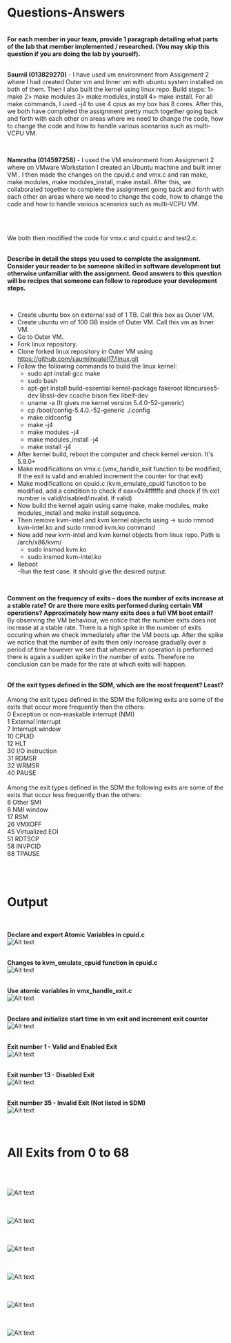 <h1>Questions-Answers</h1><br/>
<b>For each member in your team, provide 1 paragraph detailing what parts of the lab that member implemented / researched. (You may skip this question if you are doing the lab by yourself).</b><br/><br/>

<b>Saumil (013829270)</b> - I have used vm environment from Assignment 2 where I had created Outer vm and Inner vm with ubuntu system installed on both of them. Then I also built the kernel using linux repo. Build steps: 1> make 2> make modules 3> make modules_install 4> make install. For all make commands, I used -j4 to use 4 cpus as my box has 8 cores. After this, we both have completed the assignment pretty much together going back and forth with each other on areas where we need to change the code, how to change the code and how to handle various scenarios such as multi-VCPU VM.

<br/>

<b>Namratha (014597258)</b> - I used the VM environment from Assignment 2 where on VMware Workstation I created an Ubuntu machine and built inner VM . I then made the changes on the cpuid.c and vmx.c and ran make, make modules, make modules_install, make install. After this, we collaborated together to complete the assignment going back and forth with each other on areas where we need to change the code, how to change the code and how to handle various scenarios such as multi-VCPU VM.

<br/>
<br/>

We both then modified the code for vmx.c and cpuid.c and test2.c.
<br/>
<br/>

<b>Describe in detail the steps you used to complete the assignment. Consider your reader to be someone skilled in software development but otherwise unfamiliar with the assignment. Good answers to this question will be recipes that someone can follow to reproduce your development steps.</b>

<br/>

- Create ubuntu box on external ssd of 1 TB. Call this box as Outer VM.<br/>
- Create ubuntu vm of 100 GB inside of Outer VM. Call this vm as Inner VM.<br/>
- Go to Outer VM.<br/>
- Fork linux repository.<br/>
- Clone forked linux repository in Outer VM using https://github.com/saumilnpatel17/linux.git<br/>
- Follow the following commands to build the linux kernel:<br/>
  - sudo apt install gcc make<br/>
  - sudo bash<br/>
  - apt-get install build-essential kernel-package fakeroot libncurses5-dev libssl-dev ccache bison flex libelf-dev<br/>
  - uname -a (It gives me kernel version 5.4.0-52-generic)<br/>
  - cp /boot/config-5.4.0.-52-generic ./.config<br/>
  - make oldconfig<br/>
  - make -j4<br/>
  - make modules -j4<br/>
  - make modules_install -j4<br/>
  - make install -j4<br/>
- After kernel build, reboot the computer and check kernel version. It's 5.9.0+<br/>
- Make modifications on vmx.c (vmx_handle_exit function to be modified, If the exit is valid and enabled increment the counter for that exit)<br/>
- Make modifications on cpuid.c (kvm_emulate_cpuid function to be modified, add a condition to check if eax=0x4ffffffe and check if th exit number is valid/disabled/invalid. If valid)<br/>
- Now build the kernel again using same make, make modules, make modules_install and make install sequence.<br/>
- Then remove kvm-intel and kvm kernel objects using -> sudo rmmod kvm-intel.ko and sudo rmmod kvm.ko command<br/>
- Now add new kvm-intel and kvm kernel objects from linux repo. Path is /arch/x86/kvm/<br/>
  - sudo insmod kvm.ko<br/>
  - sudo insmod kvm-intel.ko<br/>
- Reboot<br/>
-Run the test case. It should give the desired output.<br/>

<br/>

<b>Comment on the frequency of exits – does the number of exits increase at a stable rate? Or are there more exits performed during certain VM operations? Approximately how many exits does a full VM boot entail?</b><br/>
By observing the VM behaviour, we notice that the number exits does not increase at a stable rate. There is a high spike in the number of exits occuring when we check immediately after the VM boots up. After the spike we notice that the number of exits then only increase gradually over a period of time however we see that whenever an operation is performed there is again a sudden spike in the number of exits. Therefore no conclusion can be made for the rate at which exits will happen.
<br/>
<br/>

<b>Of the exit types defined in the SDM, which are the most frequent? Least?</b>
<br /><br />
Among the exit types defined in the SDM the following exits are some of the exits that occur more frequently than the others:
<br />
0	Exception or non-maskable interrupt (NMI)<br />
1	External interrupt<br />
7	Interrupt window<br />
10	CPUID<br />
12	HLT<br />
30	I/O instruction<br />
31	RDMSR<br />
32	WRMSR<br />
40	PAUSE<br />
<br />
Among the exit types defined in the SDM the following exits are some of the exits that occur less frequently than the others:<br />
6	Other SMI<br />
8	NMI window<br />
17	RSM<br />
26	VMXOFF<br />
45	Virtualized EOI<br />
51	RDTSCP<br />
58	INVPCID<br />
68	TPAUSE<br />

<br/>
<br/>

<h1>Output</h1><br/>

<b>Declare and export Atomic Variables in cpuid.c</b><br/>
![Alt text](ScreenShots/atomic_variables.png?raw=true "")<br/><br/>

<b>Changes to kvm_emulate_cpuid function in cpuid.c</b><br/>
![Alt text](ScreenShots/cpuid_leaf.png?raw=true "")<br/><br/>

<b>Use atomic variables in vmx_handle_exit.c</b><br/>
![Alt text](ScreenShots/vmx_atomic.png?raw=true "")<br/><br/>

<b>Declare and initialize start time in vm exit and increment exit counter</b><br/>
![Alt text](ScreenShots/vmx_changes.png?raw=true "")<br/><br/>

<b>Exit number 1 - Valid and Enabled Exit</b><br/>
![Alt text](ScreenShots/exit1.JPG?raw=true "")<br/><br/>

<b>Exit number 13 - Disabled Exit</b><br/>
![Alt text](ScreenShots/exit13.JPG?raw=true "")<br/><br/>

<b>Exit number 35 - Invalid Exit (Not listed in SDM)</b><br/>
![Alt text](ScreenShots/exit35.JPG?raw=true "")<br/><br/><br/>

<h1>All Exits from 0 to 68</h1><br/><br/>

![Alt text](ScreenShots/1.jpeg?raw=true "")<br/><br/><br/>

![Alt text](ScreenShots/2.jpeg?raw=true "")<br/><br/><br/>

![Alt text](ScreenShots/3.jpeg?raw=true "")<br/><br/><br/>

![Alt text](ScreenShots/4.jpeg?raw=true "")<br/><br/><br/>

![Alt text](ScreenShots/5.jpeg?raw=true "")<br/><br/><br/>

![Alt text](ScreenShots/6.jpeg?raw=true "")<br/><br/><br/>
